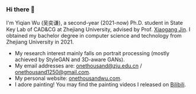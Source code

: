 ### Hi there 👋

I'm Yiqian Wu (吴奕谦), a second-year (2021-now) Ph.D. student in State Key Lab of CAD&CG at Zhejiang University, advised by Prof. [Xiaogang Jin](http://www.cad.zju.edu.cn/home/jin). I obtained my bachelor degree in computer science and technology from Zhejiang University in 2021.

- My research interest mainly falls on portrait processing (mostly achieved by StyleGAN and 3D-aware GANs).
- My email addresses are: [onethousand@zju.edu.cn](mailto:onethousand@zju.edu.cn) / [onethousand1250@gmail.com](mailto:onethousand1250@gmail.com).
- My personal website: [onethousandwu.com](https://onethousandwu.com).
- I adore painting! You may find the painting videos I released on [Bilibili](https://space.bilibili.com/6414209).
